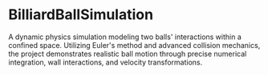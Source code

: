 # BilliardBallSimulation
A dynamic physics simulation modeling two balls' interactions within a confined space. Utilizing Euler's method and advanced collision mechanics, the project demonstrates realistic ball motion through precise numerical integration, wall interactions, and velocity transformations.
